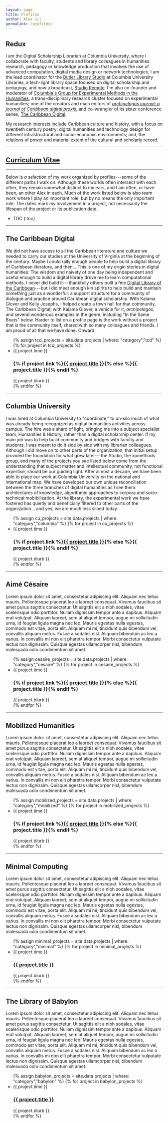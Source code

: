 ```yaml
---
layout: page
title: Profiles
author: Alex Gil
permalink: /profiles/
---
```




<h2>Redux</h2>

I am the Digital Scholarship Librarian at Columbia University, where I collaborate with faculty, students and library colleagues in humanities research, pedagogy or knowledge production that involves the use of advanced computation, digital media design or network technologies. I am the lead coordinator for the [Butler Library Studio](https://studio.cul.columbia.edu/) at Columbia University Libraries, a tech-light library space focused on digital scholarship and pedagogy, and now a broadcast, [Studio Remote](https://www.twitch.tv/culstudio). I'm also co-founder and moderator of [Columbia's Group for Experimental Methods in the Humanities](http://xpmethod.plaintext.in/), a trans-disciplinary research cluster focused on experimental humanities; one of the creators and main editors of *[archipelagos journal: a journal of Caribbean digital praxis](http://archipelagosjournal.org/)*, and co-wrangler of its sister conference series, [The Caribbean Digital](http://caribbeandigitalnyc.net/). 

My research interests include Caribbean culture and history, with a focus on twentieth century poetry; digital humanities and technology design for different infrastructural and socio-economic environments; and, the relations of power and material extent of the cultural and scholarly record. 

---
<h2 id="cv"><a class="post-link" target="_blank" href="{{site.baseurl}}/docs/gil-cv.pdf">Curriculum Vitae</a>
</h2>

---

Below is *a selection* of my work organized by profiles---some of the different paths I walk on. Although these worlds often intersect with each other, they remain somewhat distinct to my ears, and I am often, or have been, an other Alex in each. Much of the work listed below is also team work where I play an important role, but by no means the only important role. The dates mark my involvement in a project, not necessarily the lifespan of the project or its publication date.

* TOC
{:toc}

---



## The Caribbean Digital

We did not have access to all the Caribbean literature and culture we needed to carry our studies at the University of Virginia at the beginning of the century. Maybe I could rally enough people to help build a digital library of Caribbean literature, and then... This is one of my origin stories in digital humanities: The wisdom and naivety of one day being independent and useful enough to build a digital library drove me to learn computational methods. I never did build it---thankfully others built a fine [Digital Library of the Caribbean](https://www.dloc.com/)---but I did meet enough kin spirits to help build and maintain something just as a wonderful: a support structure for a community of dialogue and practice around Caribbean digital scholarship. With Kaiama Glover and Kelly Josephs, I helped create a town hall for that community, The Caribbean Digital; with Kaiama Glover, a vehicle for it, *archipelagos*, and several wonderous examples in the genre, including "In the Same Boats" below. Harder to list on a profile page is the work without a project that is the community itself, shared with so many colleagues and friends. I am proud of all that we have done. Onward.

<ul class="post-list">
{% assign tcd_projects = site.data.projects | where: "category","tcd" %}
{% for project in tcd_projects %}
    <li>
        <span class="post-meta">{{ project.time }}</span>
        <h3>
          {% if project.link %}<a class="post-link" target="_blank" href="{{ project.url | prepend: site.baseurl }}">{{ project.title }}</a>{% else %}<span class="post-link">{{ project.title }}</span>{% endif %}
        </h3>
        <span>{{ project.blurb }}</span>
    </li>
{% endfor %}
</ul> 

---

## Columbia University

I was hired at Columbia University to "coordinate," to un-silo much of what was already being recognized as digital humanities activities across campus. The hire was a shard of light, bringing me into a subject specialist team, Humanities & History, rather than a digital scholarship center. If my main job was to help build community and bridges with faculty and students, I was meant to do it side by side with my librarian colleagues. Although I did move on to other parts of the organization, that initial setup provided the foundation for what grew later---the Studio, the xpmethods group, and many of the projects you see listed below come from the understanding that subject matter and intellectual community, not functional expertise, should be our guiding light. After almost a decade, we have been able to place our work at Columbia University on the national and international map. We have developed our own unique reconciliation between the three branches of digital humanities as I see them: architectures of knowledge, algorithmic approaches to corpora and  socio-technical mobibilization. At the library, the experimental work we have fostered has quietly and beneficially filtered to other parts of the organization... and yes, we are much less siloed today.

<ul class="post-list">
{% assign cu_projects = site.data.projects | where: "category","columbia" %}
{% for project in cu_projects %}
    <li>
        <span class="post-meta">{{ project.time }}</span>
        <h3>
          {% if project.link %}<a class="post-link" target="_blank" href="{{ project.url | prepend: site.baseurl }}">{{ project.title }}</a>{% else %}<span class="post-link">{{ project.title }}</span>{% endif %}
        </h3>
        <span>{{ project.blurb }}</span>
    </li>
{% endfor %}
</ul> 

---

## Aimé Césaire

Lorem ipsum dolor sit amet, consectetur adipiscing elit. Aliquam nec tellus mauris. Pellentesque placerat leo a laoreet consequat. Vivamus faucibus sit amet purus sagittis consectetur. Ut sagittis elit a nibh sodales, vitae scelerisque odio porttitor. Nullam dignissim tempor ante a dapibus. Aliquam erat volutpat. Aliquam laoreet, sem at aliquet tempor, augue mi sollicitudin urna, id feugiat ligula magna nec leo. Mauris egestas nulla egestas, commodo est vitae, porta elit. Aliquam mi mi, tincidunt quis bibendum vel, convallis aliquam metus. Fusce a sodales nisl. Aliquam bibendum ac leo a varius. In convallis mi non elit pharetra tempor. Morbi consectetur vulputate lectus non dignissim. Quisque egestas ullamcorper nisl, bibendum malesuada odio condimentum sit amet.

<ul class="post-list">
{% assign cesaire_projects = site.data.projects | where: "category","cesaire" %}
{% for project in cesaire_projects %}
    <li>
        <span class="post-meta">{{ project.time }}</span>
        <h3>
          {% if project.link %}<a class="post-link" target="_blank" href="{{ project.url | prepend: site.baseurl }}">{{ project.title }}</a>{% else %}<span class="post-link">{{ project.title }}</span>{% endif %}
        </h3>
        <span>{{ project.blurb }}</span>
    </li>
{% endfor %}
</ul>  

---

## Mobilized Humanities

Lorem ipsum dolor sit amet, consectetur adipiscing elit. Aliquam nec tellus mauris. Pellentesque placerat leo a laoreet consequat. Vivamus faucibus sit amet purus sagittis consectetur. Ut sagittis elit a nibh sodales, vitae scelerisque odio porttitor. Nullam dignissim tempor ante a dapibus. Aliquam erat volutpat. Aliquam laoreet, sem at aliquet tempor, augue mi sollicitudin urna, id feugiat ligula magna nec leo. Mauris egestas nulla egestas, commodo est vitae, porta elit. Aliquam mi mi, tincidunt quis bibendum vel, convallis aliquam metus. Fusce a sodales nisl. Aliquam bibendum ac leo a varius. In convallis mi non elit pharetra tempor. Morbi consectetur vulputate lectus non dignissim. Quisque egestas ullamcorper nisl, bibendum malesuada odio condimentum sit amet. 

<ul class="post-list">
{% assign mobilized_projects = site.data.projects | where: "category","mobilized" %}
{% for project in mobilized_projects %}
    <li>
        <span class="post-meta">{{ project.time }}</span>
        <h3>
          {% if project.link %}<a class="post-link" target="_blank" href="{{ project.url | prepend: site.baseurl }}">{{ project.title }}</a>{% else %}<span class="post-link">{{ project.title }}</span>{% endif %}
        </h3>
        <span>{{ project.blurb }}</span>
    </li>
{% endfor %}
</ul> 

---

## Minimal Computing

Lorem ipsum dolor sit amet, consectetur adipiscing elit. Aliquam nec tellus mauris. Pellentesque placerat leo a laoreet consequat. Vivamus faucibus sit amet purus sagittis consectetur. Ut sagittis elit a nibh sodales, vitae scelerisque odio porttitor. Nullam dignissim tempor ante a dapibus. Aliquam erat volutpat. Aliquam laoreet, sem at aliquet tempor, augue mi sollicitudin urna, id feugiat ligula magna nec leo. Mauris egestas nulla egestas, commodo est vitae, porta elit. Aliquam mi mi, tincidunt quis bibendum vel, convallis aliquam metus. Fusce a sodales nisl. Aliquam bibendum ac leo a varius. In convallis mi non elit pharetra tempor. Morbi consectetur vulputate lectus non dignissim. Quisque egestas ullamcorper nisl, bibendum malesuada odio condimentum sit amet. 

<ul class="post-list">
{% assign minimal_projects = site.data.projects | where: "category","minimal" %}
{% for project in minimal_projects %}
    <li>
        <span class="post-meta">{{ project.time }}</span>
        <h3>
          <a class="post-link" target="_blank" href="{{ project.url | prepend: site.baseurl }}">{{ project.title }}</a>
        </h3>
        <span>{{ project.blurb }}</span>
    </li>
{% endfor %}
</ul> 

---

## The Library of Babylon

Lorem ipsum dolor sit amet, consectetur adipiscing elit. Aliquam nec tellus mauris. Pellentesque placerat leo a laoreet consequat. Vivamus faucibus sit amet purus sagittis consectetur. Ut sagittis elit a nibh sodales, vitae scelerisque odio porttitor. Nullam dignissim tempor ante a dapibus. Aliquam erat volutpat. Aliquam laoreet, sem at aliquet tempor, augue mi sollicitudin urna, id feugiat ligula magna nec leo. Mauris egestas nulla egestas, commodo est vitae, porta elit. Aliquam mi mi, tincidunt quis bibendum vel, convallis aliquam metus. Fusce a sodales nisl. Aliquam bibendum ac leo a varius. In convallis mi non elit pharetra tempor. Morbi consectetur vulputate lectus non dignissim. Quisque egestas ullamcorper nisl, bibendum malesuada odio condimentum sit amet.

<ul class="post-list">
{% assign babylon_projects = site.data.projects | where: "category","babylon" %}
{% for project in babylon_projects %}
    <li>
        <span class="post-meta">{{ project.time }}</span>
        <h3>
          <a class="post-link" target="_blank" href="{{ project.url | prepend: site.baseurl }}">{{ project.title }}</a>
        </h3>
        <span>{{ project.blurb }}</span>
    </li>
{% endfor %}
</ul>  










